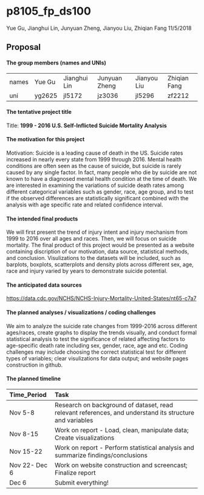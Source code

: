 p8105\_fp\_ds100
================
Yue Gu, Jianghui Lin, Junyuan Zheng, Jianyou Liu, Zhiqian Fang
11/5/2018

Proposal
--------

#### The group members (names and UNIs)

|       |        |              |               |             |              |
|:------|:-------|:-------------|:--------------|:------------|:-------------|
| names | Yue Gu | Jianghui Lin | Junyuan Zheng | Jianyou Liu | Zhiqian Fang |
| uni   | yg2625 | jl5172       | jz3036        | jl5296      | zf2212       |

#### The tentative project title

Title: **1999 - 2016 U.S. Self-Inflicted Suicide Mortality Analysis**

#### The motivation for this project

Motivation: Suicide is a leading cause of death in the US. Suicide rates increased in nearly every state from 1999 through 2016. Mental health conditions are often seen as the cause of suicide, but suicide is rarely caused by any single factor. In fact, many people who die by suicide are not known to have a diagnosed mental health condition at the time of death. We are interested in examining the variations of suicide death rates among different categorical variables such as gender, race, age group, and to test if the observed differences are statistically significant combined with the analysis with age specific rate and related confidence interval.

#### The intended final products

We will first present the trend of injury intent and injury mechanism from 1999 to 2016 over all ages and races. Then, we will focus on suicide mortality. The final product of this project would be presented as a website containing discription of our motivation, data source, statistical methods, and conclusion. Visulizations to the datasets will be included, such as barplots, boxplots, scatterplots and density plots across different sex, age, race and injury varied by years to demonstrate suicide potential.

#### The anticipated data sources

<https://data.cdc.gov/NCHS/NCHS-Injury-Mortality-United-States/nt65-c7a7>

#### The planned analyses / visualizations / coding challenges

We aim to analyze the suicide rate changes from 1999-2016 across different ages/races, create graphs to display the trends visually, and conduct formal statistical analysis to test the significance of related affecting factors to age-specific death rate including sex, gender, race, age and etc. Coding challenges may include choosing the correct statistical test for different types of variables; clear visulizations for data output; and website pages construction in github.

#### The planned timeline

| Time\_Period  | Task                                                                                                    |
|:--------------|:--------------------------------------------------------------------------------------------------------|
| Nov 5-8       | Research on background of dataset, read relevant references, and understand its structure and variables |
| Nov 8-15      | Work on report - Load, clean, manipulate data; Create visualizations                                    |
| Nov 15-22     | Work on report - Perform statistical analysis and summarize findings/conclusions                        |
| Nov 22- Dec 6 | Work on website construction and screencast; Finalize report                                            |
| Dec 6         | Submit everything!                                                                                      |
